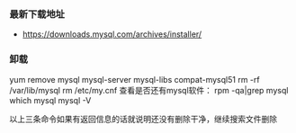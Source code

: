 ### 最新下载地址
- https://downloads.mysql.com/archives/installer/
### 卸载

yum remove mysql mysql-server mysql-libs compat-mysql51 
rm -rf /var/lib/mysql 
rm /etc/my.cnf 
查看是否还有mysql软件： 
rpm -qa|grep mysql 
which mysql 
mysql -V 


以上三条命令如果有返回信息的话就说明还没有删除干净，继续搜索文件删除
